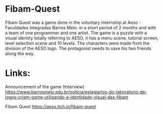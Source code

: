 # Fibam-Quest
Fibam Quest was a game done in the voluntary internship at Aeso - Faculdades Integradas Barros Melo. in a short period of 2 months and with a team of one programmer and one artist. The game is a puzzle with a visual identity totally referring to AESO, it has a menu scene, tutorial screen, level selection scene and 10 levels. The characters were made from the division of the AESO logo. The protagonist needs to save his two friends along the way.

# Links: 

Announcement of the game (Interview) 
https://www.barrosmelo.edu.br/noticia/estagiarios-do-laboratorio-de-jogos-criam-game-utilizando-a-identidade-visual-das-fibam

Fibam Quest 
https://aeso.itch.io/fibam-quest
